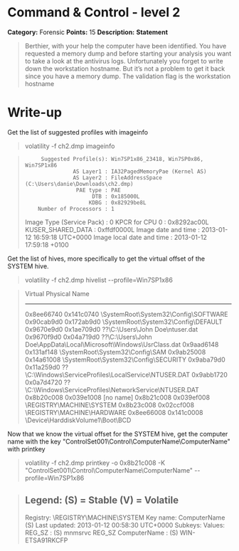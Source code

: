 # Command & Control - level 2
**Category:** Forensic **Points:** 15 **Description:**
**Statement**
> Berthier, with your help the computer have been identified. You have requested a memory dump and before starting your analysis you want to take a look at the antivirus logs. Unfortunately you forget to write down the workstation hostname. But it’s not a problem to get it back since you have a memory dump.
The validation flag is the workstation hostname

# Write-up


Get the list of suggested profiles with imageinfo

> volatility -f ch2.dmp imageinfo



>          Suggested Profile(s): Win7SP1x86_23418, Win7SP0x86, Win7SP1x86
>                    AS Layer1 : IA32PagedMemoryPae (Kernel AS)
>                    AS Layer2 : FileAddressSpace (C:\Users\danie\Downloads\ch2.dmp)
>                     PAE type : PAE
>                          DTB : 0x185000L
>                         KDBG : 0x82929be8L
>         Number of Processors : 1
>    Image Type (Service Pack) : 0
>               KPCR for CPU 0 : 0x8292ac00L
>            KUSER_SHARED_DATA : 0xffdf0000L
>          Image date and time : 2013-01-12 16:59:18 UTC+0000
>    Image local date and time : 2013-01-12 17:59:18 +0100



Get the list of hives, more specifically to get the virtual offset of the SYSTEM hive.
>volatility -f ch2.dmp hivelist --profile=Win7SP1x86


>Virtual    Physical   Name
>---------- ---------- ----
>0x8ee66740 0x141c0740 \SystemRoot\System32\Config\SOFTWARE
>0x90cab9d0 0x172ab9d0 \SystemRoot\System32\Config\DEFAULT
>0x9670e9d0 0x1ae709d0 \??\C:\Users\John Doe\ntuser.dat
>0x9670f9d0 0x04a719d0 \??\C:\Users\John Doe\AppData\Local\Microsoft\Windows\UsrClass.dat
>0x9aad6148 0x131af148 \SystemRoot\System32\Config\SAM
>0x9ab25008 0x14a61008 \SystemRoot\System32\Config\SECURITY
>0x9aba79d0 0x11a259d0 \??\C:\Windows\ServiceProfiles\LocalService\NTUSER.DAT
>0x9abb1720 0x0a7d4720 \??\C:\Windows\ServiceProfiles\NetworkService\NTUSER.DAT
>0x8b20c008 0x039e1008 [no name]
>0x8b21c008 0x039ef008 \REGISTRY\MACHINE\SYSTEM
>0x8b23c008 0x02ccf008 \REGISTRY\MACHINE\HARDWARE
>0x8ee66008 0x141c0008 \Device\HarddiskVolume1\Boot\BCD


Now that we know the virtual offset for the SYSTEM hive, get the computer name with the key "ControlSet001\Control\ComputerName\ComputerName" with printkey

> volatility -f ch2.dmp printkey -o 0x8b21c008 -K "ControlSet001\Control\ComputerName\ComputerName" --profile=Win7SP1x86


> Legend: (S) = Stable   (V) = Volatile
>----------------------------
>Registry: \REGISTRY\MACHINE\SYSTEM
>Key name: ComputerName (S)
>Last updated: 2013-01-12 00:58:30 UTC+0000
>Subkeys:
>Values:
>REG_SZ                        : (S) mnmsrvc 
>REG_SZ        ComputerName    : (S) WIN-ETSA91RKCFP
